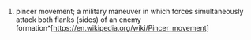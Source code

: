 1. pincer movement; a military maneuver in which forces simultaneously attack both flanks (sides) of an enemy formation^[https://en.wikipedia.org/wiki/Pincer_movement]